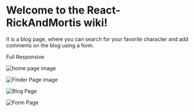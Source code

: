# Welcome to the React-RickAndMortis wiki!

It is a blog page, where you can search for your favorite character and add comments on the blog using a form.

Full Responsive

![home page image](https://res.cloudinary.com/dh9z8mk2j/image/upload/v1672952506/Other/Screenshot_2023-01-05_at_22.00.02_veshd4.png)

![Finder Page image](https://res.cloudinary.com/dh9z8mk2j/image/upload/v1672952583/Other/Screenshot_2023-01-05_at_22.02.53_lh8jm7.png)

![Blog Page](https://res.cloudinary.com/dh9z8mk2j/image/upload/v1672952835/Other/Screenshot_2023-01-05_at_22.06.43_mx3l08.png)

![Form Page](https://res.cloudinary.com/dh9z8mk2j/image/upload/v1672952839/Other/Screenshot_2023-01-05_at_22.07.02_mfm5kg.png)
